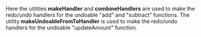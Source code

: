 Here the utilities **makeHandler** and **combineHandlers** are used to make the redo/undo handlers for the undoable "add" and "subtract" functions. The utility **makeUndoableFromToHandler** is used to make the redo/undo handlers for the undoable "updateAmount" function.
